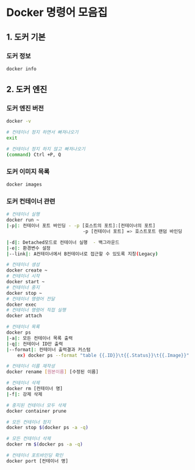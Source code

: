 # Docker 명령어 모음집

##  1. 도커 기본

### 도커 정보

```sh
docker info
```

## 2. 도커 엔진

### 도커 엔진 버전

```sh
docker -v
```


```sh
# 컨테이너 정지 하면서 빠져나오기
exit

# 컨테이너 정지 하지 않고 빠져나오기
(command) Ctrl +P, Q
```

### 도커 이미지 목록

```sh
docker images
```

### 도커 컨테이너 관련

```sh
# 컨테이너 실행
docker run ~
|-p|: 컨테이너 포트 바인딩 - -p [호스트의 포트]:[컨테이너의 포트]
                            -p [컨테이너 포트] => 호스트포트 랜덤 바인딩

|-d|: Detached모드로 컨테이너 실행  - 백그라운드
|-e|: 환경변수 설정
|--link|: A컨테이너에서 B컨테이너로 접근할 수 있도록 지칭(Legacy)

# 컨테이너 생성
docker create ~
# 컨테이너 시작
docker start ~
# 컨테이너 중지
docker stop ~
# 컨테이너 명령어 전달
docker exec
# 컨테이너 명령어 직접 실행
docker attach

# 컨테이너 목록
docker ps
|-a|: 모든 컨테이너 목록 출력
|-q|: 컨테이너 ID만 출력
|--format|: 컨테이너 출력결과 커스텀
    ex) docker ps --format "table {{.ID}}\t{{.Status}}\t{{.Image}}"

# 컨테이너 이름 재작성
docker rename [원본이름] [수정된 이름]

# 컨테이너 삭제
docker rm [컨테이너 명]
|-f|: 강제 삭제

# 중지된 컨테이너 모두 삭제
docker container prune

# 모든 컨테이너 정지
docker stop $(docker ps -a -q)

# 모든 컨테이너 삭제
docker rm $(docker ps -a -q)

# 컨테이너 포트바인딩 확인
docker port [컨테이너 명]

```






